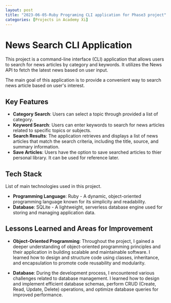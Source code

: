 ```yaml
---
layout: post
title: "2023-06-05-Ruby Programing CLI application for Phase3 project"
categories: [Projects in Academy Xi]
---
```




# News Search CLI Application

This project is a command-line interface (CLI) application that allows users to search for news articles by category and keywords. It utilizes the News API to fetch the latest news based on user input.

The main goal of this application is to provide a convenient way to search news article based on user's interest.

## Key Features

- **Category Search**: Users can select a topic through provided a list of category.
- **Keyword Search**: Users can enter keywords to search for news articles related to specific topics or subjects.
- **Search Results**: The application retrieves and displays a list of news articles that match the search criteria, including the title, source, and summary information.
- **Save Articles**: Users have the option to save searched articles to thier personal library. It can be used for reference later.


## Tech Stack

List of main technologies used in this project.
- **Programming Language**: Ruby - A dynamic, object-oriented programming language known for its simplicity and readability.
- **Database**: SQLite - A lightweight, serverless database engine used for storing and managing application data.

## Lessons Learned and Areas for Improvement

- **Object-Oriented Programming**: Throughout the project, I gained a deeper understanding of object-oriented programming principles and their application in building scalable and maintainable software. I learned how to design and structure code using classes, inheritance, and encapsulation to promote code reusability and modularity.

- **Database**: During the development process, I encountered various challenges related to database management. I learned how to design and implement efficient database schemas, perform CRUD (Create, Read, Update, Delete) operations, and optimize database queries for improved performance. 